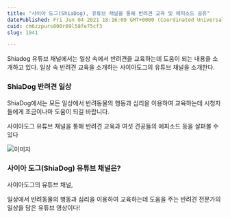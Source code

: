 ```yaml
---
title: "사이아 도그(ShiaDog), 유튜브 채널을 통해 반려견 교육 및 에피소드 공유"
datePublished: Fri Jun 04 2021 18:16:09 GMT+0000 (Coordinated Universal Time)
cuid: cm6zzpurs000r09l58fe75cf3
slug: 1941

---
```



Shiadog 유튜브 채널에서는 일상 속에서 반려견을 교육하는데 도움이 되는 내용을 소개하고 있다. 일상 속 반려견 교육을 소개하는 사이아도그의 유튜브 채널을 소개한다.

### ShiaDog 반려견 일상

ShiaDog에서는 모든 일상에서 반려동물의 행동과 심리을 이용하여 교육하는데 시청자들에게 조금이나마 도움이 되길 바랍니다.

사이아도그 유튜브 채널을 통해 반려견 교육과 여섯 견공들의 에피소드 등을 살펴볼 수 있다

![이미지](https://cdn.hashnode.com/res/hashnode/image/upload/v1739248611862/4387cacf-ddbf-4c5a-9acb-4450bc7512dc.jpeg)

### 사이아 도그(ShiaDog) 유튜브 채널은?

사이아도그의 유튜브 채널,

일상에서 반려동물의 행동과 심리을 이용하여 교육하는데 도움을 주는 반려견 전문가의 일상을 담은 유튜브 영상이다!